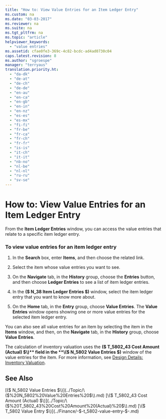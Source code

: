 ```yaml
---
title: "How to: View Value Entries for an Item Ledger Entry"
ms.custom: na
ms.date: "03-03-2017"
ms.reviewer: na
ms.suite: na
ms.tgt_pltfrm: na
ms.topic: "article"
helpviewer_keywords: 
  - "value entries"
ms.assetid: cfae0fe3-369c-4c82-bcdc-ad4ad0730c04
caps.latest.revision: 8
ms.author: "sgroespe"
manager: "terryaus"
translation.priority.ht: 
  - "da-dk"
  - "de-at"
  - "de-ch"
  - "de-de"
  - "en-au"
  - "en-ca"
  - "en-gb"
  - "en-in"
  - "en-nz"
  - "es-es"
  - "es-mx"
  - "fi-fi"
  - "fr-be"
  - "fr-ca"
  - "fr-ch"
  - "fr-fr"
  - "is-is"
  - "it-ch"
  - "it-it"
  - "nb-no"
  - "nl-be"
  - "nl-nl"
  - "ru-ru"
  - "sv-se"
---
```

# How to: View Value Entries for an Item Ledger Entry
From the **Item Ledger Entries** window, you can access the value entries that relate to a specific item ledger entry.  
  
### To view value entries for an item ledger entry  
  
1.  In the **Search** box, enter **Items**, and then choose the related link.  
  
2.  Select the item whose value entries you want to see.  
  
3.  On the **Navigate** tab, in the **History** group, choose the **Entries** button, and then choose **Ledger Entries** to see a list of item ledger entries.  
  
4.  In the **\($ N\_38 Item Ledger Entries $\)** window, select the item ledger entry that you want to know more about.  
  
5.  On the **Home** tab, in the **Entry**  group, choose **Value Entries**. The **Value Entries** window opens showing one or more value entries for the selected item ledger entry.  
  
 You can also see all value entries for an item by selecting the item in the **Items** window, and then, on the **Navigate** tab, in the **History** group, choose **Value Entries**.  
  
 The calculation of inventory valuation uses the **\($ T\_5802\_43 Cost Amount \(Actual\) $\)** field in the **\($ N\_5802 Value Entries $\)** window of the value entries for the item. For more information, see [Design Details: Inventory Valuation](../ApplicationDesign/design-details-inventory-valuation.md).  
  
## See Also  
 [\($ N\_5802 Value Entries $\)](../Topic/\($%20N_5802%20Value%20Entries%20$\).md)   
 [\($ T\_5802\_43 Cost Amount \(Actual\) $\)](../Topic/\($%20T_5802_43%20Cost%20Amount%20\(Actual\)%20$\).md)   
 [\($ T\_5802 Value Entry $\)](../Finance/-$-t_5802-value-entry-$-.md)